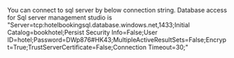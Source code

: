 You can connect to sql server by below connection string.
Database access for Sql server management studio is "Server=tcp:hotelbookingsql.database.windows.net,1433;Initial Catalog=bookhotel;Persist Security Info=False;User ID=hotel;Password=DWp876#HK43;MultipleActiveResultSets=False;Encrypt=True;TrustServerCertificate=False;Connection Timeout=30;"
